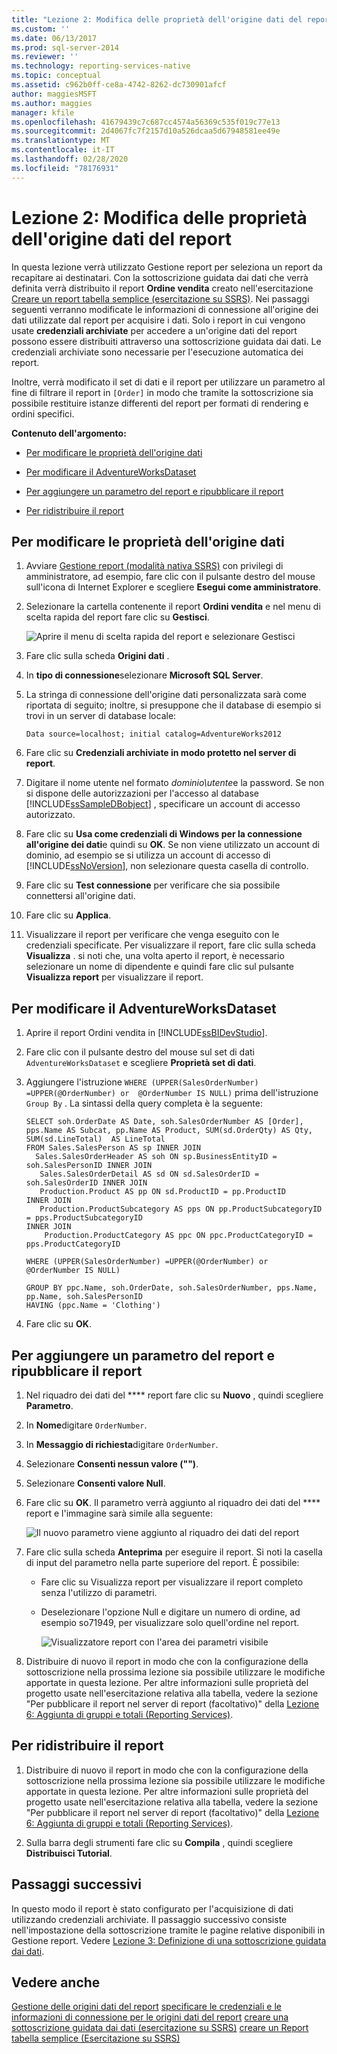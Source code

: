 ```yaml
---
title: "Lezione 2: Modifica delle proprietà dell'origine dati del report | Microsoft Docs"
ms.custom: ''
ms.date: 06/13/2017
ms.prod: sql-server-2014
ms.reviewer: ''
ms.technology: reporting-services-native
ms.topic: conceptual
ms.assetid: c962b0ff-ce8a-4742-8262-dc730901afcf
author: maggiesMSFT
ms.author: maggies
manager: kfile
ms.openlocfilehash: 41679439c7c687cc4574a56369c535f019c77e13
ms.sourcegitcommit: 2d4067fc7f2157d10a526dcaa5d67948581ee49e
ms.translationtype: MT
ms.contentlocale: it-IT
ms.lasthandoff: 02/28/2020
ms.locfileid: "78176931"
---
```

# <a name="lesson-2-modifying-the-report-data-source-properties"></a>Lezione 2: Modifica delle proprietà dell'origine dati del report
  In questa lezione verrà utilizzato Gestione report per seleziona un report da recapitare ai destinatari. Con la sottoscrizione guidata dai dati che verrà definita verrà distribuito il report **Ordine vendita** creato nell'esercitazione [Creare un report tabella semplice &#40;esercitazione su SSRS&#41;](../reporting-services/create-a-basic-table-report-ssrs-tutorial.md). Nei passaggi seguenti verranno modificate le informazioni di connessione all'origine dei dati utilizzate dal report per acquisire i dati. Solo i report in cui vengono usate **credenziali archiviate** per accedere a un'origine dati del report possono essere distribuiti attraverso una sottoscrizione guidata dai dati. Le credenziali archiviate sono necessarie per l'esecuzione automatica dei report.

 Inoltre, verrà modificato il set di dati e il report per utilizzare un parametro al fine di filtrare il report in `[Order]` in modo che tramite la sottoscrizione sia possibile restituire istanze differenti del report per formati di rendering e ordini specifici.

 **Contenuto dell'argomento:**

-   [Per modificare le proprietà dell'origine dati](#bkmk_modify_datasource)

-   [Per modificare il AdventureWorksDataset](#bkmk_modify_dataset)

-   [Per aggiungere un parametro del report e ripubblicare il report](#bkmk_add_reportparameter)

-   [Per ridistribuire il report](#bkmk_redeploy)

##  <a name="bkmk_modify_datasource"></a>Per modificare le proprietà dell'origine dati

1.  Avviare [Gestione report &#40;modalità nativa SSRS&#41;](../../2014/reporting-services/report-manager-ssrs-native-mode.md) con privilegi di amministratore, ad esempio, fare clic con il pulsante destro del mouse sull'icona di Internet Explorer e scegliere **Esegui come amministratore**.

2.  Selezionare la cartella contenente il report **Ordini vendita** e nel menu di scelta rapida del report fare clic su **Gestisci**.

     ![Aprire il menu di scelta rapida del report e selezionare Gestisci](../../2014/tutorials/media/ssrs-tutorial-datadriven-manage-report.gif "Aprire il menu di scelta rapida del report e selezionare Gestisci")

3.  Fare clic sulla scheda **Origini dati** .

4.  In **tipo di connessione**selezionare **Microsoft SQL Server**.

5.  La stringa di connessione dell'origine dati personalizzata sarà come riportata di seguito; inoltre, si presuppone che il database di esempio si trovi in un server di database locale:

    ```
    Data source=localhost; initial catalog=AdventureWorks2012
    ```

6.  Fare clic su **Credenziali archiviate in modo protetto nel server di report**.

7.  Digitare il nome utente nel formato *dominio\utente*e la password. Se non si dispone delle autorizzazioni per l'accesso al database [!INCLUDE[ssSampleDBobject](../includes/sssampledbobject-md.md)] , specificare un account di accesso autorizzato.

8.  Fare clic su **Usa come credenziali di Windows per la connessione all'origine dei dati**e quindi su **OK**. Se non viene utilizzato un account di dominio, ad esempio se si utilizza un account di accesso di [!INCLUDE[ssNoVersion](../includes/ssnoversion-md.md)], non selezionare questa casella di controllo.

9. Fare clic su **Test connessione** per verificare che sia possibile connettersi all'origine dati.

10. Fare clic su **Applica**.

11. Visualizzare il report per verificare che venga eseguito con le credenziali specificate. Per visualizzare il report, fare clic sulla scheda **Visualizza** . si noti che, una volta aperto il report, è necessario selezionare un nome di dipendente e quindi fare clic sul pulsante **Visualizza report** per visualizzare il report.

##  <a name="bkmk_modify_dataset"></a>Per modificare il AdventureWorksDataset

1.  Aprire il report Ordini vendita in [!INCLUDE[ssBIDevStudio](../includes/ssbidevstudio-md.md)].

2.  Fare clic con il pulsante destro del mouse sul set di dati `AdventureWorksDataset` e scegliere **Proprietà set di dati**.

3.  Aggiungere l'istruzione `WHERE (UPPER(SalesOrderNumber) =UPPER(@OrderNumber) or  @OrderNumber IS NULL)` prima dell'istruzione `Group By` . La sintassi della query completa è la seguente:

    ```
    SELECT soh.OrderDate AS Date, soh.SalesOrderNumber AS [Order], pps.Name AS Subcat, pp.Name AS Product, SUM(sd.OrderQty) AS Qty, SUM(sd.LineTotal)  AS LineTotal
    FROM Sales.SalesPerson AS sp INNER JOIN
      Sales.SalesOrderHeader AS soh ON sp.BusinessEntityID = soh.SalesPersonID INNER JOIN
       Sales.SalesOrderDetail AS sd ON sd.SalesOrderID = soh.SalesOrderID INNER JOIN
       Production.Product AS pp ON sd.ProductID = pp.ProductID
    INNER JOIN
       Production.ProductSubcategory AS pps ON pp.ProductSubcategoryID = pps.ProductSubcategoryID 
    INNER JOIN
        Production.ProductCategory AS ppc ON ppc.ProductCategoryID = pps.ProductCategoryID

    WHERE (UPPER(SalesOrderNumber) =UPPER(@OrderNumber) or  @OrderNumber IS NULL)

    GROUP BY ppc.Name, soh.OrderDate, soh.SalesOrderNumber, pps.Name, pp.Name, soh.SalesPersonID
    HAVING (ppc.Name = 'Clothing')
    ```

4.  Fare clic su **OK**.

##  <a name="bkmk_add_reportparameter"></a>Per aggiungere un parametro del report e ripubblicare il report

1.  Nel riquadro dei dati del **** report fare clic su **Nuovo** , quindi scegliere **Parametro**.

2.  In **Nome**digitare `OrderNumber`.

3.  In **Messaggio di richiesta**digitare `OrderNumber`.

4.  Selezionare **Consenti nessun valore ("")**.

5.  Selezionare **Consenti valore Null**.

6.  Fare clic su **OK**. Il parametro verrà aggiunto al riquadro dei dati del **** report e l'immagine sarà simile alla seguente:

     ![Il nuovo parametro viene aggiunto al riquadro dei dati del report](../../2014/tutorials/media/ssrs-tutorial-datadriven-parameter.gif "Il nuovo parametro viene aggiunto al riquadro dei dati del report")

7.  Fare clic sulla scheda **Anteprima** per eseguire il report. Si noti la casella di input del parametro nella parte superiore del report. È possibile:

    -   Fare clic su Visualizza report per visualizzare il report completo senza l'utilizzo di parametri.

    -   Deselezionare l'opzione Null e digitare un numero di ordine, ad esempio so71949, per visualizzare solo quell'ordine nel report.

         ![Visualizzatore report con l'area dei parametri visibile](../../2014/tutorials/media/ssrs-tutorial-datadriven-reportviewer-parameter.gif "Visualizzatore report con l'area dei parametri visibile")

8.  Distribuire di nuovo il report in modo che con la configurazione della sottoscrizione nella prossima lezione sia possibile utilizzare le modifiche apportate in questa lezione. Per altre informazioni sulle proprietà del progetto usate nell'esercitazione relativa alla tabella, vedere la sezione "Per pubblicare il report nel server di report (facoltativo)" della [Lezione 6: Aggiunta di gruppi e totali &#40;Reporting Services&#41;](../reporting-services/lesson-6-adding-grouping-and-totals-reporting-services.md).

##  <a name="bkmk_redeploy"></a>Per ridistribuire il report

1.  Distribuire di nuovo il report in modo che con la configurazione della sottoscrizione nella prossima lezione sia possibile utilizzare le modifiche apportate in questa lezione. Per altre informazioni sulle proprietà del progetto usate nell'esercitazione relativa alla tabella, vedere la sezione "Per pubblicare il report nel server di report (facoltativo)" della [Lezione 6: Aggiunta di gruppi e totali &#40;Reporting Services&#41;](../reporting-services/lesson-6-adding-grouping-and-totals-reporting-services.md).

2.  Sulla barra degli strumenti fare clic su **Compila** , quindi scegliere **Distribuisci Tutorial**.

## <a name="next-steps"></a>Passaggi successivi
 In questo modo il report è stato configurato per l'acquisizione di dati utilizzando credenziali archiviate. Il passaggio successivo consiste nell'impostazione della sottoscrizione tramite le pagine relative disponibili in Gestione report. Vedere [Lezione 3: Definizione di una sottoscrizione guidata dai dati](../reporting-services/lesson-3-defining-a-data-driven-subscription.md).

## <a name="see-also"></a>Vedere anche
 [Gestione delle origini dati del report](report-data/manage-report-data-sources.md) [specificare le credenziali e le informazioni di connessione per le origini dati del report](report-data/specify-credential-and-connection-information-for-report-data-sources.md) [creare una sottoscrizione guidata dai dati &#40;esercitazione su SSRS&#41;](../reporting-services/create-a-data-driven-subscription-ssrs-tutorial.md) [creare un Report tabella semplice &#40;Esercitazione su SSRS&#41;](../reporting-services/create-a-basic-table-report-ssrs-tutorial.md)



